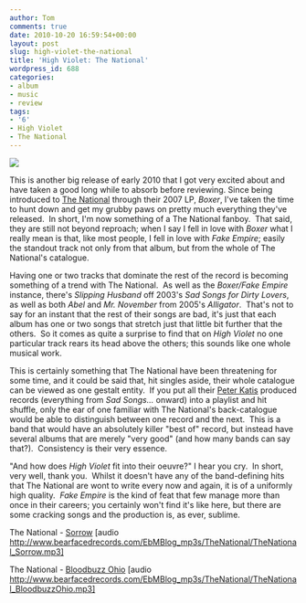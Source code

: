 ```yaml
---
author: Tom
comments: true
date: 2010-10-20 16:59:54+00:00
layout: post
slug: high-violet-the-national
title: 'High Violet: The National'
wordpress_id: 688
categories:
- album
- music
- review
tags: 
- '6'
- High Violet
- The National
---
```


![](http://eatenbymonsters.files.wordpress.com/2010/10/thenational_highviolet.jpg?w=300)

This is another big release of early 2010 that I got very excited about and have taken a good long while to absorb before reviewing. Since being introduced to [The National](http://www.americanmary.com/) through their 2007 LP, _Boxer_, I've taken the time to hunt down and get my grubby paws on pretty much everything they've released.  In short, I'm now something of a The National fanboy.  That said, they are still not beyond reproach; when I say I fell in love with _Boxer_ what I really mean is that, like most people, I fell in love with _Fake Empire_; easily the standout track not only from that album, but from the whole of The National's catalogue.

Having one or two tracks that dominate the rest of the record is becoming something of a trend with The National.  As well as the _Boxer/Fake Empire_ instance, there's _Slipping Husband_ off 2003's _Sad Songs for Dirty Lovers_, as well as both _Abel_ and _Mr. November_ from 2005's _Alligator_.  That's not to say for an instant that the rest of their songs are bad, it's just that each album has one or two songs that stretch just that little bit further that the others.  So it comes as quite a surprise to find that on _High Violet_ no one particular track rears its head above the others; this sounds like one whole musical work.

This is certainly something that The National have been threatening for some time, and it could be said that, hit singles aside, their whole catalogue can be viewed as one gestalt entity.  If you put all their [Peter Katis](http://www.tarquinrecords.com/studio/index.html) produced records (everything from _Sad Songs..._ onward) into a playlist and hit shuffle, only the ear of one familiar with The National's back-catalogue would be able to distinguish between one record and the next.  This is a band that would have an absolutely killer "best of" record, but instead have several albums that are merely "very good" (and how many bands can say that?).  Consistency is their very essence.

"And how does _High Violet_ fit into their oeuvre?" I hear you cry.  In short, very well, thank you.  Whilst it doesn't have any of the band-defining hits that The National are wont to write every now and again, it is of a uniformly high quality.  _Fake Empire_ is the kind of feat that few manage more than once in their careers; you certainly won't find it's like here, but there are some cracking songs and the production is, as ever, sublime.

The National - [Sorrow](http://www.bearfacedrecords.com/EbMBlog_mp3s/TheNational/TheNational_Sorrow.mp3) [audio http://www.bearfacedrecords.com/EbMBlog_mp3s/TheNational/TheNational_Sorrow.mp3]

The National - [Bloodbuzz Ohio](http://www.bearfacedrecords.com/EbMBlog_mp3s/TheNational/TheNational_BloodbuzzOhio.mp3) [audio http://www.bearfacedrecords.com/EbMBlog_mp3s/TheNational/TheNational_BloodbuzzOhio.mp3]
